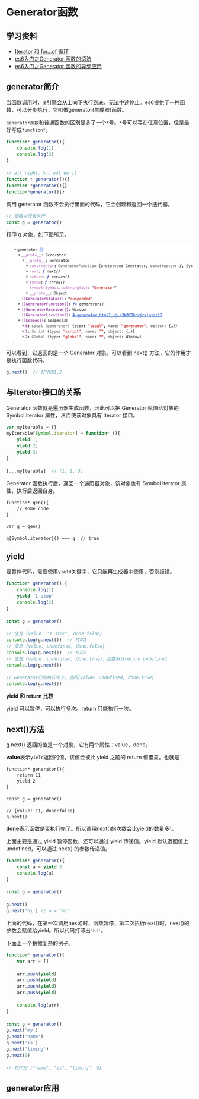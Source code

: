 # Generator函数

## 学习资料

- [Iterator 和 for...of 循环](http://es6.ruanyifeng.com/#docs/iterator)
- [es6入门之Generator 函数的语法](http://es6.ruanyifeng.com/#docs/generator)
- [es6入门之Generator 函数的异步应用](http://es6.ruanyifeng.com/#docs/generator-async)

## generator简介

当函数调用时，js引擎会从上向下执行到底，无法中途停止。es6提供了一种函数，可以分步执行，它叫做generator(生成器)函数。

`generator函数`和普通函数的区别是多了一个`*`号。`*`号可以写在任意位置，但是最好写成`function*`。

```javascript
function* generator(){
    console.log(1)
    console.log(2)
}

// all right，but not do it
function * generator(){}
function *generator(){}
function*generator(){}
```

调用 generator 函数不会执行里面的代码，它会创建和返回一个迭代器。

```javascript
// 函数并没有执行
const g = generator()
```

打印 g 对象，如下图所示。

![](./imgs/generator.png)

可以看到，它返回的是一个 Generator 对象。可以看到 next() 方法，它的作用才是执行函数代码。

```javascript
g.next()  // 打印出1,2
```

## 与Iterator接口的关系

Generator 函数就是遍历器生成函数，因此可以把 Generator 赋值给对象的 Symbol.iterator 属性，从而使该对象具有 Iterator 接口。

```javascript
var myIterable = {}
myIterable[Symbol.iterator] = function* (){
    yield 1;
    yield 2;
    yield 3;
}

[...myIterable]  // [1, 2, 3]
```

Generator 函数执行后，返回一个遍历器对象，该对象也有 Symbol.iterator 属性，执行后返回自身。

```
function* gen(){
    // some code
}

var g = gen()

g[Symbol.iterator]() === g  // true
```

## yield

要暂停代码，需要使用`yield`关键字，它只能再生成器中使用，否则报错。

```javascript
function* generator() {
    console.log(1)
    yield '1 stop'
    console.log(2)
}

const g = generator()

// 值是 {value: '1 stop', done:false}
console.log(g.next())  // 打印1
// 值是 {value: undefined, done:false}
console.log(g.next())  // 打印2
// 值是 {value: undefined, done:true}，函数默认return undefined
console.log(g.next())

// Generator已经执行完了，返回{value: undefined, done:true}
console.log(g.next())
```

**yield 和 return 比较**

yield 可以暂停，可以执行多次。return 只能执行一次。

## next()方法

g.next() 返回的值是一个对象，它有两个属性：value、done。

**value**表示`yield`返回的值，该值会被此 yield 之前的 return 值覆盖。也就是：

```
function* generator(){
    return 11
    yield 2
}

const g = generator()

// {value: 11, done:false}
g.next()
```

**done**表示函数是否执行完了。所以调用next()的次数会比yield的数量多1。

上面主要是通过 yield 暂停函数，还可以通过 yield 传递值。yield 默认返回值上 undefined，可以通过 next() 的参数传递值。

```javascript
function* generator(){
    const a = yield 3
    console.log(a)
}

const g = generator()

g.next()
g.next('hi') // a = 'hi'
```

上面的代码，在第一次调用next()时，函数暂停，第二次执行next()时，next()的参数会赋值给yield。所以代码打印出`'hi'`。

下面上一个稍微复杂的例子。

```javascript
function* generator(){
    var arr = []

    arr.push(yield)
    arr.push(yield)
    arr.push(yield)
    arr.push(yield)

    console.log(arr)
}

const g = generator()
g.next('my')
g.next('name')
g.next('is')
g.next('liming')
g.next(0)

// 打印出 ["name", "is", "liming", 0]
```

## generator应用



